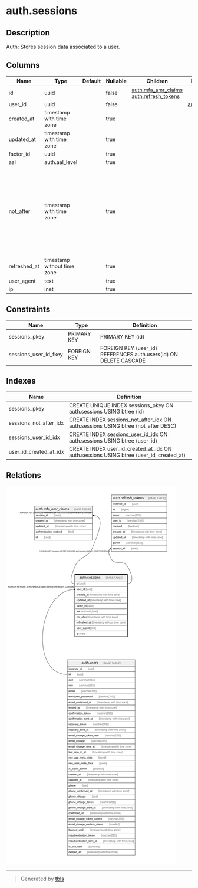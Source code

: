 # auth.sessions

## Description

Auth: Stores session data associated to a user.

## Columns

| Name | Type | Default | Nullable | Children | Parents | Comment |
| ---- | ---- | ------- | -------- | -------- | ------- | ------- |
| id | uuid |  | false | [auth.mfa_amr_claims](auth.mfa_amr_claims.md) [auth.refresh_tokens](auth.refresh_tokens.md) |  |  |
| user_id | uuid |  | false |  | [auth.users](auth.users.md) |  |
| created_at | timestamp with time zone |  | true |  |  |  |
| updated_at | timestamp with time zone |  | true |  |  |  |
| factor_id | uuid |  | true |  |  |  |
| aal | auth.aal_level |  | true |  |  |  |
| not_after | timestamp with time zone |  | true |  |  | Auth: Not after is a nullable column that contains a timestamp after which the session should be regarded as expired. |
| refreshed_at | timestamp without time zone |  | true |  |  |  |
| user_agent | text |  | true |  |  |  |
| ip | inet |  | true |  |  |  |

## Constraints

| Name | Type | Definition |
| ---- | ---- | ---------- |
| sessions_pkey | PRIMARY KEY | PRIMARY KEY (id) |
| sessions_user_id_fkey | FOREIGN KEY | FOREIGN KEY (user_id) REFERENCES auth.users(id) ON DELETE CASCADE |

## Indexes

| Name | Definition |
| ---- | ---------- |
| sessions_pkey | CREATE UNIQUE INDEX sessions_pkey ON auth.sessions USING btree (id) |
| sessions_not_after_idx | CREATE INDEX sessions_not_after_idx ON auth.sessions USING btree (not_after DESC) |
| sessions_user_id_idx | CREATE INDEX sessions_user_id_idx ON auth.sessions USING btree (user_id) |
| user_id_created_at_idx | CREATE INDEX user_id_created_at_idx ON auth.sessions USING btree (user_id, created_at) |

## Relations

![er](auth.sessions.svg)

---

> Generated by [tbls](https://github.com/k1LoW/tbls)
